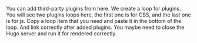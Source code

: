 You can add third-party plugins from here. We create a loop for plugins. You will see two plugins loops here, the first one is for CSS, and the last one is for js. Copy a loop item that you need and paste it in the bottom of the loop. And link correctly after added plugins. You maybe need to close the Hugo server and run it for rendered correctly.
